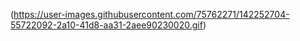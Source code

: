 (https://user-images.githubusercontent.com/75762271/142252704-55722092-2a10-41d8-aa31-2aee90230020.gif)
